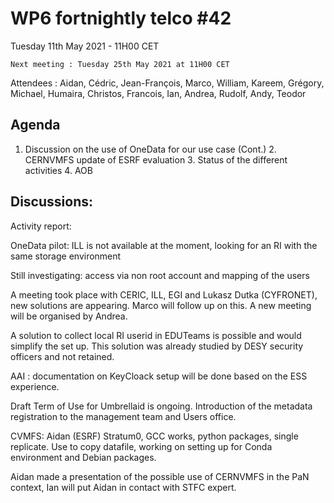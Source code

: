 #  WP6 fortnightly telco #42

Tuesday 11th May 2021 - 11H00 CET

	Next meeting : Tuesday 25th May 2021 at 11H00 CET

Attendees :  Aidan, Cédric, Jean-François, Marco, William, Kareem, Grégory,  Michael, Humaira, Christos, Francois, Ian, Andrea, Rudolf, Andy, Teodor





## Agenda

1. Discussion on the use of OneData for our use case (Cont.) 
   2. CERNVMFS update of ESRF evaluation 
      3. Status of the different activities 
         4. AOB

## Discussions:



Activity report:

OneData pilot: ILL is not available at the moment, looking for an RI with the same storage environment 

Still investigating: access via non root account and mapping of the users 

A meeting took place with CERIC, ILL, EGI and Lukasz Dutka (CYFRONET), new solutions are appearing. Marco will follow up on this. A new meeting will be organised by Andrea.

A solution to collect local RI userid in EDUTeams is possible and would simplify the set up. This solution was already studied by DESY security officers and not retained. 

AAI : documentation on KeyCloack setup will be done based on the ESS experience.

Draft Term of Use for Umbrellaid is ongoing. Introduction of the metadata registration to the management team and Users office. 

CVMFS:  Aidan (ESRF) Stratum0, GCC works, python packages,  single replicate. Use to copy datafile, working on setting up for Conda environment and Debian packages.

Aidan made a presentation of the possible use of CERNVMFS in the PaN context, Ian will put Aidan in contact with STFC expert.